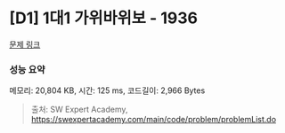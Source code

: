 # [D1] 1대1 가위바위보 - 1936 

[문제 링크](https://swexpertacademy.com/main/code/problem/problemDetail.do?contestProbId=AV5PjKXKALcDFAUq) 

### 성능 요약

메모리: 20,804 KB, 시간: 125 ms, 코드길이: 2,966 Bytes



> 출처: SW Expert Academy, https://swexpertacademy.com/main/code/problem/problemList.do